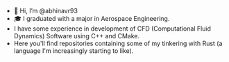 - 👋 Hi, I’m @abhinavr93
- 🎓 I graduated with a major in  Aerospace Engineering. 
- I have some experience in development of CFD (Computational Fluid Dynamics) Software using 
C++ and CMake. 
- Here you'll find repositories containing some of my tinkering with Rust (a language I'm increasingly starting to like).  

<!---
abhinavr93/abhinavr93 is a ✨ special ✨ repository because its `README.md` (this file) appears on your GitHub profile.
You can click the Preview link to take a look at your changes.
--->
